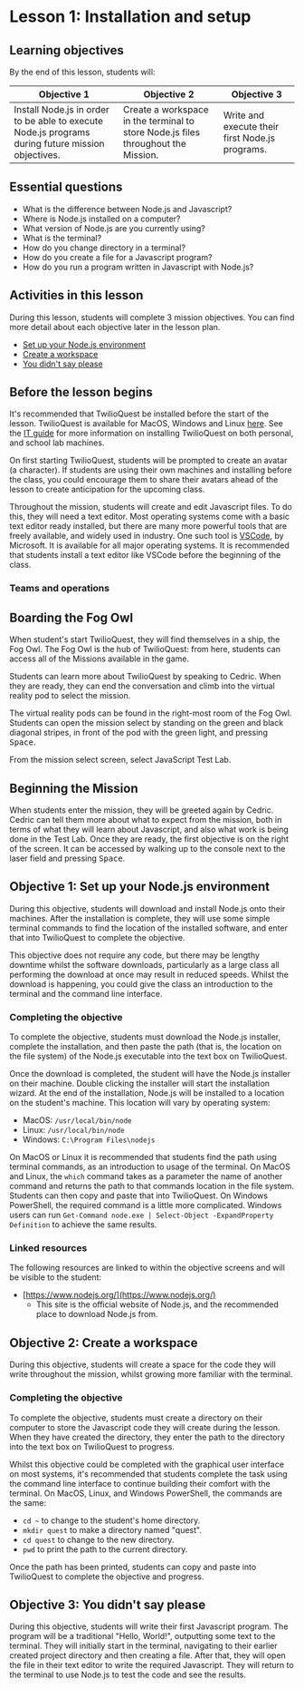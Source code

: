 # Lesson 1: Installation and setup

## Learning objectives

By the end of this lesson, students will:

| Objective 1 | Objective 2 | Objective 3 |
|-------------|-------------|-------------|
| Install Node.js in order to be able to execute Node.js programs during future mission objectives.| Create a workspace in the terminal to store Node.js files throughout the Mission. | Write and execute their first Node.js programs. |

## Essential questions

- What is the difference between Node.js and Javascript?
- Where is Node.js installed on a computer?
- What version of Node.js are you currently using?
- What is the terminal?
- How do you change directory in a terminal?
- How do you create a file for a Javascript program?
- How do you run a program written in Javascript with Node.js?

## Activities in this lesson

During this lesson, students will complete 3 mission objectives. You can find more detail about each objective later in the lesson plan. 

- [Set up your Node.js environment](#set-up-your-nodejs-environment)
- [Create a workspace](#you-didnt-say-please)
- [You didn't say please](#set-up-your-nodejs-environment)

## Before the lesson begins

It's recommended that TwilioQuest be installed before the start of the lesson. TwilioQuest is available for MacOS, Windows and Linux [here](https://www.twilio.com/quest/download). See the [IT guide]() for more information on installing TwilioQuest on both personal, and school lab machines.

On first starting TwilioQuest, students will be prompted to create an avatar (a character). If students are using their own machines and installing before the class, you could encourage them to share their avatars ahead of the lesson to create anticipation for the upcoming class.

Throughout the mission, students will create and edit Javascript files. To do this, they will need a text editor. Most operating systems come with a basic text editor ready installed, but there are many more powerful tools that are freely available, and widely used in industry. One such tool is [VSCode](https://code.visualstudio.com/), by Microsoft. It is available for all major operating systems. It is recommended that students install a text editor like VSCode before the beginning of the class.

### Teams and operations

## Boarding the Fog Owl

When student's start TwilioQuest, they will find themselves in a ship, the Fog Owl. The Fog Owl is the hub of TwilioQuest: from here, students can access all of the Missions available in the game.

Students can learn more about TwilioQuest by speaking to Cedric. When they are ready, they can end the conversation and climb into the virtual reality pod to select the mission.

The virtual reality pods can be found in the right-most room of the Fog Owl. Students can open the mission select by standing on the green and black diagonal stripes, in front of the pod with the green light, and pressing <kbd>Space</kbd>.

From the mission select screen, select JavaScript Test Lab. 

## Beginning the Mission

When students enter the mission, they will be greeted again by Cedric. Cedric can tell them more about what to expect from the mission, both in terms of what they will learn about Javascript, and also what work is being done in the Test Lab. Once they are ready, the first objective is on the right of the screen. It can be accessed by walking up to the console next to the laser field and pressing <kbd>Space</kbd>.

## Objective 1: Set up your Node.js environment

During this objective, students will download and install Node.js onto their machines. After the installation is complete, they will use some simple terminal commands to find the location of the installed software, and enter that into TwilioQuest to complete the objective.

This objective does not require any code, but there may be lengthy downtime whilst the software downloads, particularly as a large class all performing the download at once may result in reduced speeds. Whilst the download is happening, you could give the class an introduction to the terminal and the command line interface.

### Completing the objective

To complete the objective, students must download the Node.js installer, complete the installation, and then paste the path (that is, the location on the file system) of the Node.js executable into the text box on TwilioQuest.

Once the download is completed, the student will have the Node.js installer on their machine. Double clicking the installer will start the installation wizard. At the end of the installation, Node.js will be installed to a location on the student's machine. This location will vary by operating system:

- MacOS: `/usr/local/bin/node`
- Linux: `/usr/local/bin/node`
- Windows: `C:\Program Files\nodejs`

On MacOS or Linux it is recommended that students find the path using terminal commands, as an introduction to usage of the terminal. On MacOS and Linux, the `which` command takes as a parameter the name of another command and returns the path to that commands location in the file system. Students can then copy and paste that into TwilioQuest. On Windows PowerShell, the required command is a little more complicated. Windows users can run `Get-Command node.exe | Select-Object -ExpandProperty Definition` to achieve the same results.

### Linked resources

The following resources are linked to within the objective screens and will be visible to the student:

- [https://www.nodejs.org/](https://www.nodejs.org/)
  - This site is the official website of Node.js, and the recommended place to download Node.js from.

## Objective 2: Create a workspace

During this objective, students will create a space for the code they will write throughout the mission, whilst growing more familiar with the terminal. 

### Completing the objective

To complete the objective, students must create a directory on their computer to store the Javascript code they will create during the lesson. When they have created the directory, they enter the path to the directory into the text box on TwilioQuest to progress.

Whilst this objective could be completed with the graphical user interface on most systems, it's recommended that students complete the task using the command line interface to continue building their comfort with the terminal. On MacOS, Linux, and Windows PowerShell, the commands are the same:

- `cd ~` to change to the student's home directory.
- `mkdir quest` to make a directory named "quest".
- `cd quest` to change to the new directory.
- `pwd` to print the path to the current directory.

Once the path has been printed, students can copy and paste into TwilioQuest to complete the objective and progress.

## Objective 3: You didn't say please

During this objective, students will write their first Javascript program. The program will be a traditional "Hello, World!", outputting some text to the terminal. They will initially start in the terminal, navigating to their earlier  created project directory and then creating a file. After that, they will open the file in their text editor to write the required Javascript. They will return to the terminal to use Node.js to test the code and see the results.
